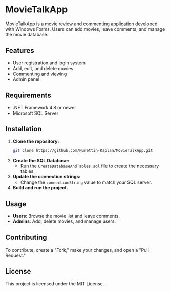 # MovieTalkApp

MovieTalkApp is a movie review and commenting application developed with Windows Forms. Users can add movies, leave comments, and manage the movie database.

## Features
- User registration and login system
- Add, edit, and delete movies
- Commenting and viewing
- Admin panel

## Requirements
- .NET Framework 4.8 or newer
- Microsoft SQL Server 

## Installation
1. **Clone the repository:**
   ```sh
   git clone https://github.com/Nurettin-Kaplan/MovieTalkApp.git
   ```
2. **Create the SQL Database:**
   - Run the `CreateDatabaseAndTables.sql` file to create the necessary tables.
3. **Update the connection strings:**
   - Change the `connectionString` value to match your SQL server.
4. **Build and run the project.**

## Usage
- **Users**: Browse the movie list and leave comments.
- **Admins**: Add, delete movies, and manage users.

## Contributing
To contribute, create a "Fork," make your changes, and open a "Pull Request."

## License
This project is licensed under the MIT License.



